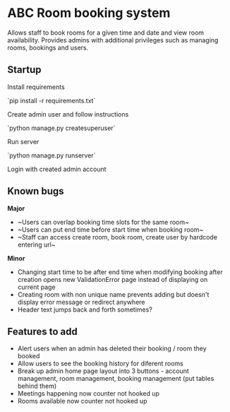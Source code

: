 
# ABC Room booking system

Allows staff to book rooms for a given time and date and view room availability. Provides admins with additional privileges such as managing rooms, bookings and users.

## Startup

<p>Install requirements</p>
`pip install -r requirements.txt`

<p>Create admin user and follow instructions</p>
`python manage.py createsuperuser`

<p>Run server</p>
`python manage.py runserver`

<p>Login with created admin account</p>

## Known bugs
**Major**

* ~Users can overlap booking time slots for the same room~
* ~Users can put end time before start time when booking room~
* ~Staff can access create room, book room, create user by hardcode entering url~

**Minor**
* Changing start time to be after end time when modifying booking after creation opens new ValidationError page instead of displaying on current page
* Creating room with non unique name prevents adding but doesn't display error message or redirect anywhere
* Header text jumps back and forth sometimes?

## Features to add
* Alert users when an admin has deleted their booking / room they booked
* Allow users to see the booking history for diferent rooms
* Break up admin home page layout into 3 buttons - account management, room management, booking management (put tables behind them)
* Meetings happening now counter not hooked up
* Rooms available now counter not hooked up











